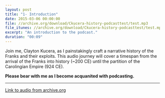 ```yaml
---
layout: post
title: "1- Introduction"
date: 2015-03-06 00:00:00
file: //archive.org/download/Ckucera-history-podcasttest/test.mp3
file_itunes: //archive.org/download/Ckucera-history-podcasttest/test.mp3
excerpt: "An introduction to the podcast."
duration: "00:09"
---
```


Join me, Clayton Kucera, as I painstakingly craft a narrative history of the Franks and their exploits. This audio journey will cover a timespan from the arrival of the Franks into history (~200 CE) until the partition of the Carolingian Empire (924 CE).

__Please bear with me as I become acquanited with podcasting.__

---

[Link to audio from archive.org](https://archive.org/download/Ckucera-history-podcasttest)
